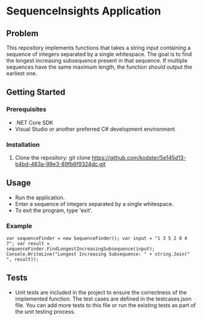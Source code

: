 # SequenceInsights Application

## Problem

This repository implements functions that takes a string input containing a sequence of integers separated by a single whitespace. The goal is to find the longest increasing subsequence present in that sequence. If multiple sequences have the same maximum length, the function should output the earliest one.

## Getting Started

### Prerequisites

- .NET Core SDK
- Visual Studio or another preferred C# development environment

### Installation

1. Clone the repository:
   git clone https://github.com/kodster/5e145d13-b4bd-483a-99e3-89fb6f9324dc.git

## Usage

- Run the application.
- Enter a sequence of integers separated by a single whitespace.
- To exit the program, type 'exit'.

### Example
`
var sequenceFinder = new SequenceFinder();
var input = "1 3 5 2 8 4 7";
var result = sequenceFinder.FindLongestIncreasingSubsequence(input);
Console.WriteLine("Longest Increasing Subsequence: " + string.Join(" ", result));
`

## Tests

 - Unit tests are included in the project to ensure the correctness of the implemented function. The test cases are defined in the testcases.json file. You can add more tests to this file or run the existing tests as part of the unit testing process.
